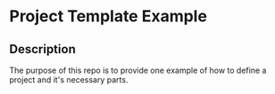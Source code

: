 # Project Template Example

## Description
The purpose of this repo is to provide one example of how to define a project and it's necessary parts.
